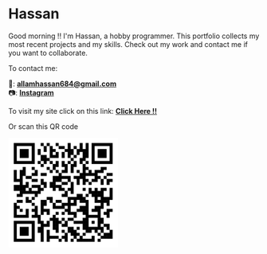 # Hassan
Good morning !! I'm Hassan, a hobby programmer. This portfolio collects my most recent projects and my skills. Check out my work and contact me if you want to collaborate.

To contact me:

📧: <a href="mailto: allamhassan684@gmail.com"><strong>allamhassan684@gmail.com</strong></a><br>
📷: <a href="https://www.instagram.com/hassuna_05/"><strong>Instagram</strong></a>

To visit my site click on this link: <a href="https://portfoliioo.github.io/h/"><strong>Click Here !!</strong></a>

Or scan this QR code

<img src="images/QRCode.png" width="220" height="220">
